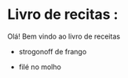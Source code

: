 
# Livro de recitas :

Olá! Bem vindo ao livro de receitas

 - strogonoff de frango

 - filé no molho

